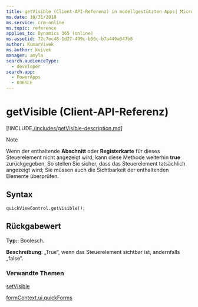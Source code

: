 ```yaml
---
title: getVisible (Client-API-Referenz) in modellgestützten Apps| MicrosoftDocs
ms.date: 10/31/2018
ms.service: crm-online
ms.topic: reference
applies_to: Dynamics 365 (online)
ms.assetid: 72c7ec48-1d27-499c-b56c-b7a449a347b8
author: KumarVivek
ms.author: kvivek
manager: amyla
search.audienceType:
  - developer
search.app:
  - PowerApps
  - D365CE
---
```

# <a name="getvisible-client-api-reference"></a>getVisible (Client-API-Referenz)



[!INCLUDE[./includes/getVisible-description.md](./includes/getVisible-description.md)]

>[!NOTE]
>Wenn der enthaltende **Abschnitt** oder **Registerkarte** für dieses Steuerelement nicht angezeigt wird, kann diese Methode weiterhin **true** zurückgegeben. So stellen Sie sicher, dass das Steuerelement tatsächlich angezeigt wird; Sie müssen auch die Sichtbarkeit der enthaltenden Elemente überprüfen.

## <a name="syntax"></a>Syntax

`quickViewControl.getVisible();`

## <a name="return-value"></a>Rückgabewert

**Typ:**: Boolesch.

**Beschreibung**: „True“, wenn das Steuerelement sichtbar ist, andernfalls „false“.

### <a name="related-topics"></a>Verwandte Themen

[setVisible](setVisible.md)

[formContext.ui.quickForms](../formContext-ui-quickForms.md)



